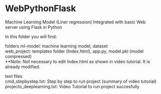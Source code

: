 # WebPythonFlask
Machine Learning Model (Liner regression) Integrated with basic Web server using Flask in Python

In this folder you will find:

folders
ml-model: machine learning model, dataset  
web_project: templates folder (Index.html), app.py, model.pkl (model compressed)  
**Note: Not necessary to edit Index.html as shown in video tutorial. It is already modified.

text files   
cmd_stepbystep.txt: Step by step to run project (summary of video tutorial)  
projecto_deeplearning.txt: Video Tutorial to run project succesfully
